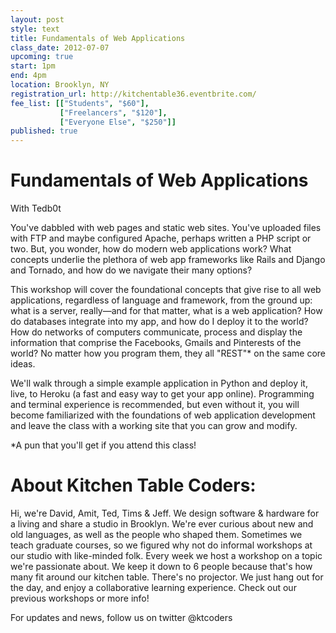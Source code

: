 ```yaml
---
layout: post
style: text
title: Fundamentals of Web Applications
class_date: 2012-07-07
upcoming: true
start: 1pm
end: 4pm
location: Brooklyn, NY
registration_url: http://kitchentable36.eventbrite.com/
fee_list: [["Students", "$60"],
           ["Freelancers", "$120"],
           ["Everyone Else", "$250"]]
published: true
---
```

# Fundamentals of Web Applications
With Tedb0t
 
You've dabbled with web pages and static web sites.  You've uploaded files with FTP and maybe configured Apache, perhaps written a PHP script or two.  But, you wonder, how do modern web applications work?  What concepts underlie the plethora of web app frameworks like Rails and Django and Tornado, and how do we navigate their many options?

This workshop will cover the foundational concepts that give rise to all web applications, regardless of language and framework, from the ground up: what is a server, really—and for that matter, what is a web application?  How do databases integrate into my app, and how do I deploy it to the world?  How do networks of computers communicate, process and display the information that comprise the Facebooks, Gmails and Pinterests of the world?  No matter how you program them, they all "REST"* on the same core ideas.

We'll walk through a simple example application in Python and deploy it, live, to Heroku (a fast and easy way to get your app online).  Programming and terminal experience is recommended, but even without it, you will become familiarized with the foundations of web application development and leave the class with a working site that you can grow and modify.

*A pun that you'll get if you attend this class!
 
# About Kitchen Table Coders: 
 
Hi, we're David, Amit, Ted, Tims & Jeff. We design software & hardware for a living and share a studio in Brooklyn. We're ever curious about new and old languages, as well as the people who shaped them. Sometimes we teach graduate courses, so we figured why not do informal workshops at our studio with like-minded folk.
Every week we host a workshop on a topic we're passionate about. We keep it down to 6 people because that's how many fit around our kitchen table. There's no projector. We just hang out for the day, and enjoy a collaborative learning experience.
Check out our previous workshops or more info!
 
 
For updates and news, follow us on twitter @ktcoders